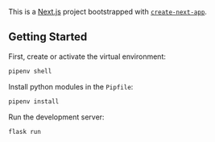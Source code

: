 This is a [Next.js](https://nextjs.org) project bootstrapped with [`create-next-app`](https://nextjs.org/docs/app/api-reference/cli/create-next-app).

## Getting Started

First, create or activate the virtual environment:

```bash
pipenv shell
```

Install python modules in the `Pipfile`:

```bash
pipenv install
```

Run the development server:

```bash
flask run
```
